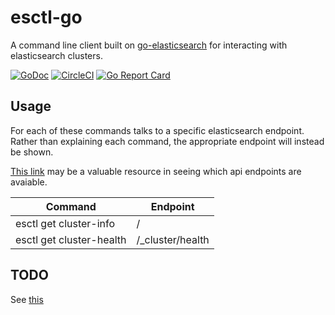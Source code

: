 # esctl-go

A command line client built on [go-elasticsearch](https://github.com/elastic/go-elasticsearch) for interacting with elasticsearch clusters.

[![GoDoc](https://godoc.org/github.com/geoffmore/esctl-go?status.svg)](http://godoc.org/github.com/geoffmore/esctl-go)
[![CircleCI](https://circleci.com/gh/geoffmore/esctl-go.svg?style=svg)](https://circleci.com/gh/geoffmore/esctl-go)
[![Go Report Card](https://goreportcard.com/badge/github.com/geoffmore/esctl-go)](https://goreportcard.com/report/github.com/geoffmore/esctl-go)

## Usage
For each of these commands talks to a specific elasticsearch endpoint. Rather
than explaining each command, the appropriate endpoint will instead be shown.

[This link](https://github.com/elastic/elasticsearch/tree/master/rest-api-spec/src/main/resources/rest-api-spec/api) may be a valuable resource in seeing which api endpoints are avaiable.

| Command | Endpoint |
| --- | --- |
| esctl get cluster-info | / |
| esctl get cluster-health | /_cluster/health |

## TODO
See [this](TODO.md)
